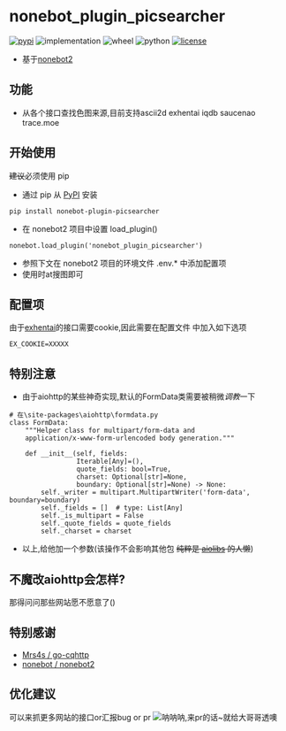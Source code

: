 # nonebot_plugin_picsearcher
[![pypi](https://img.shields.io/pypi/v/nonebot-plugin-picsearcher.svg)](https://pypi.org/project/nonebot_plugin_picsearcher/) 
![implementation](https://img.shields.io/pypi/implementation/nonebot-plugin-picsearcher)
![wheel](https://img.shields.io/pypi/wheel/nonebot-plugin-picsearcher)
![python](https://img.shields.io/pypi/pyversions/nonebot-plugin-picsearcher)
[![license](https://img.shields.io/github/license/synodriver/nonebot_plugin_picsearcher.svg)](https://raw.githubusercontent.com/synodriver/nonebot_plugin_picsearcher/main/LICENSE)

- 基于[nonebot2](https://github.com/nonebot/nonebot2)

## 功能

- 从各个接口查找色图来源,目前支持ascii2d exhentai iqdb saucenao trace.moe

## 开始使用

~~建议~~必须使用 pip

- 通过 pip 从 [PyPI](https://pypi.org/project/nonebot_plugin_picsearcher/) 安装

``` {.sourceCode .bash}
pip install nonebot-plugin-picsearcher
```

- 在 nonebot2 项目中设置 load_plugin()

``` {.sourceCode .python}
nonebot.load_plugin('nonebot_plugin_picsearcher')
```

- 参照下文在 nonebot2 项目的环境文件 .env.\* 中添加配置项
- 使用时at搜图即可

## 配置项

由于[exhentai](https://exhentai.org)的接口需要cookie,因此需要在配置文件
中加入如下选项
```
EX_COOKIE=XXXXX
```

## 特别注意
- 由于aiohttp的某些神奇实现,默认的FormData类需要被稍微*调教*一下
``` {.sourceCode .python}
# 在\site-packages\aiohttp\formdata.py
class FormData:
    """Helper class for multipart/form-data and
    application/x-www-form-urlencoded body generation."""

    def __init__(self, fields:
                 Iterable[Any]=(),
                 quote_fields: bool=True,
                 charset: Optional[str]=None,
                 boundary: Optional[str]=None) -> None:
        self._writer = multipart.MultipartWriter('form-data', boundary=boundary)
        self._fields = []  # type: List[Any]
        self._is_multipart = False
        self._quote_fields = quote_fields
        self._charset = charset
```
- 以上,给他加一个参数(该操作不会影响其他包 ~~纯粹是 [aiolibs](https://github.com/aio-libs) 的人懒~~)

## 不魔改aiohttp会怎样?

那得问问那些网站愿不愿意了()

## 特别感谢

- [Mrs4s / go-cqhttp](https://github.com/Mrs4s/go-cqhttp)
- [nonebot / nonebot2](https://github.com/nonebot/nonebot2)

## 优化建议

可以来抓更多网站的接口or汇报bug or pr
![](https://i.pixiv.cat/img-original/img/2019/08/07/00/13/37/76116742_p0.png "呐呐呐,来pr的话~就给大哥哥透噢")